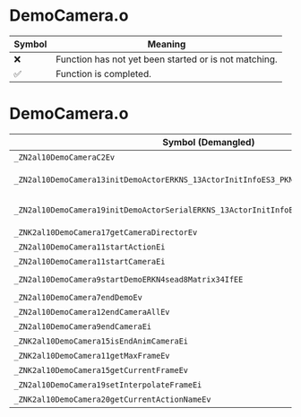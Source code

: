 # DemoCamera.o
| Symbol | Meaning 
| ------------- | ------------- 
| :x: | Function has not yet been started or is not matching. 
| :white_check_mark: | Function is completed. 


# DemoCamera.o
| Symbol (Demangled) | Symbol (Mangled) | Decompiled? |
| ------------- |  ------------- | ------------- |
| `_ZN2al10DemoCameraC2Ev` | `al::DemoCamera::DemoCamera(void)` | :white_check_mark: |
| `_ZN2al10DemoCamera13initDemoActorERKNS_13ActorInitInfoES3_PKN4sead8Matrix34IfEEb` | `al::DemoCamera::initDemoActor(al::ActorInitInfo const&,al::ActorInitInfo const&,sead::Matrix34<float> const*,bool)` | :white_check_mark: |
| `_ZN2al10DemoCamera19initDemoActorSerialERKNS_13ActorInitInfoES3_PKN4sead8Matrix34IfEE` | `al::DemoCamera::initDemoActorSerial(al::ActorInitInfo const&,al::ActorInitInfo const&,sead::Matrix34<float> const*)` | :white_check_mark: |
| `_ZNK2al10DemoCamera17getCameraDirectorEv` | `al::DemoCamera::getCameraDirector(void)const` | :white_check_mark: |
| `_ZN2al10DemoCamera11startActionEi` | `al::DemoCamera::startAction(int)` | :white_check_mark: |
| `_ZN2al10DemoCamera11startCameraEi` | `al::DemoCamera::startCamera(int)` | :white_check_mark: |
| `_ZN2al10DemoCamera9startDemoERKN4sead8Matrix34IfEE` | `al::DemoCamera::startDemo(sead::Matrix34<float> const&)` | :white_check_mark: |
| `_ZN2al10DemoCamera7endDemoEv` | `al::DemoCamera::endDemo(void)` | :white_check_mark: |
| `_ZN2al10DemoCamera12endCameraAllEv` | `al::DemoCamera::endCameraAll(void)` | :white_check_mark: |
| `_ZN2al10DemoCamera9endCameraEi` | `al::DemoCamera::endCamera(int)` | :white_check_mark: |
| `_ZNK2al10DemoCamera15isEndAnimCameraEi` | `al::DemoCamera::isEndAnimCamera(int)const` | :white_check_mark: |
| `_ZNK2al10DemoCamera11getMaxFrameEv` | `al::DemoCamera::getMaxFrame(void)const` | :white_check_mark: |
| `_ZNK2al10DemoCamera15getCurrentFrameEv` | `al::DemoCamera::getCurrentFrame(void)const` | :white_check_mark: |
| `_ZN2al10DemoCamera19setInterpolateFrameEi` | `al::DemoCamera::setInterpolateFrame(int)` | :white_check_mark: |
| `_ZNK2al10DemoCamera20getCurrentActionNameEv` | `al::DemoCamera::getCurrentActionName(void)const` | :white_check_mark: |
